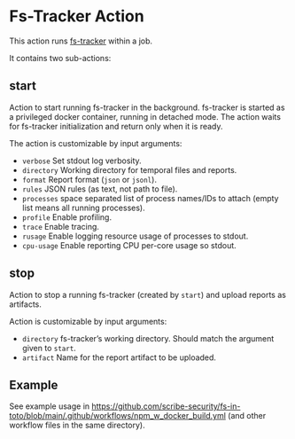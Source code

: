 # Fs-Tracker Action
This action runs [fs-tracker](https://github.com/scribe-security/fs-tracker) within a job.

It contains two sub-actions:

## start
Action to start running fs-tracker in the background. fs-tracker is started as a privileged docker container, running in detached mode. The action waits for fs-tracker initialization and return only when it is ready.

The action is customizable by input arguments:

- `verbose`
    Set stdout log verbosity.
- `directory`
    Working directory for temporal files and reports.
- `format`
    Report format (`json` or `jsonl`).
- `rules`
    JSON rules (as text, not path to file).
- `processes`
    space separated list of process names/IDs to attach (empty list means all running processes).
- `profile`
    Enable profiling.
- `trace`
    Enable tracing.
- `rusage`
    Enable logging resource usage of processes to stdout.
- `cpu-usage`
    Enable reporting CPU per-core usage so stdout.

## stop
Action to stop a running fs-tracker (created by `start`) and upload reports as artifacts.

Action is customizable by input arguments:

- `directory`
    fs-tracker’s working directory. Should match the argument given to `start`.
- `artifact`
    Name for the report artifact to be uploaded.

## Example
See example usage in https://github.com/scribe-security/fs-in-toto/blob/main/.github/workflows/npm_w_docker_build.yml (and other workflow files in the same directory).